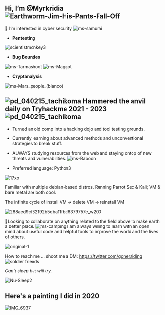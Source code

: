 Hi, I’m @Myrkridia ![Earthworm-Jim-His-Pants-Fall-Off](https://user-images.githubusercontent.com/88998826/135731766-502ccff0-7f93-4271-8ca1-19076476ed21.gif)
-
👀 I’m interested in cyber security ![ms-samurai](https://user-images.githubusercontent.com/88998826/136473827-10b14f73-ca63-43de-b787-afa61f5f518a.png)



- **Pentesting**

![scientistmonkey3](https://user-images.githubusercontent.com/88998826/136462990-46d2e2a5-f5f1-414b-b8c1-3b1475fd1aa6.gif)

- **Bug Bounties**

![ms-Tarmashoot](https://user-images.githubusercontent.com/88998826/135745500-f3d2bdef-380b-4950-bab4-691d8fcaad5a.gif) ![ms-Maggot](https://user-images.githubusercontent.com/88998826/135745548-910d2ef4-a7b3-4bee-bbfb-0920cf077a1a.gif)

- **Cryptanalysis**

![ms-Mars_people_(blanco)](https://user-images.githubusercontent.com/88998826/136474452-550ff2d2-ff09-4875-a14b-7912916a1cc9.gif)

![pd_040215_tachikoma](https://user-images.githubusercontent.com/88998826/135747444-b486d062-7159-4009-ba4f-3a3fbae43f75.png) Hammered the anvil daily on Tryhackme 2021 - 2023 ![pd_040215_tachikoma](https://user-images.githubusercontent.com/88998826/135747444-b486d062-7159-4009-ba4f-3a3fbae43f75.png) 
-

- Turned an old comp into a hacking dojo and tool testing grounds.

- Currently learning about advanced methods and unconventional strategies to break stuff.

- ALWAYS studying resources from the web and staying ontop of new threats and vulnerabilities. ![ms-Baboon](https://user-images.githubusercontent.com/88998826/136474582-e4807ef5-f377-4e79-b724-a88d5791bb2d.gif)

- Preferred language: Python3
 
![17xo](https://user-images.githubusercontent.com/88998826/182360451-8ec8620c-5fc1-444a-b778-c7b2e8297ab6.gif)


 Familiar with multiple debian-based distros. Running Parrot Sec & Kali; VM & bare metal are both cool.
 
 The infinite cycle of install VM -> delete VM -> reinstall VM
 
 ![288aed9cf62192b5dba11fbd6379757e_w200](https://user-images.githubusercontent.com/88998826/182358560-937c1b2c-a9c7-4cef-af2b-02cd23e1ccde.gif)

 
🔧Looking to collaborate on anything related to the field above to make earth a better place. ![ms-camping](https://user-images.githubusercontent.com/88998826/135746214-23309b2a-f18d-4a08-b881-73125f2d3e0a.gif) I am always willing to learn with an open mind about useful code and helpful tools to improve the world and the lives of others.

![original-1](https://user-images.githubusercontent.com/88998826/182357870-5b05cf18-aa52-4cf2-9480-25bdf15c02e4.gif)


How to reach me ... shoot me a DM: https://twitter.com/goneraiding ![soldier friends](https://user-images.githubusercontent.com/88998826/136473525-297d613d-93eb-4c87-aa76-8f307032aff8.png)




*Can't sleep but will try.*

![Nu-Sleep2](https://user-images.githubusercontent.com/88998826/135747222-b54d0fb4-547e-4c71-ba8e-0520d9a8c222.gif)


Here's a painting I did in 2020
-
![IMG_6937](https://user-images.githubusercontent.com/88998826/136474847-df17b7c7-1049-4149-9e92-df64938aca98.jpg)







<!---
Myrkridia/Myrkridia is a ✨ special ✨ repository because its `README.md` (this file) appears on your GitHub profile.
You can click the Preview link to take a look at your changes.
--->
